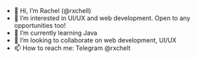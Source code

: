 - 👋 Hi, I’m Rachel (@rxchell)
- 👀 I’m interested in UI/UX and web development. Open to any opportunities too!
- 🌱 I’m currently learning Java
- 💞️ I’m looking to collaborate on web development, UI/UX
- 📫 How to reach me: Telegram @rxchelt

<!---
rxchell/rxchell is a ✨ special ✨ repository because its `README.md` (this file) appears on your GitHub profile.
You can click the Preview link to take a look at your changes.
--->
